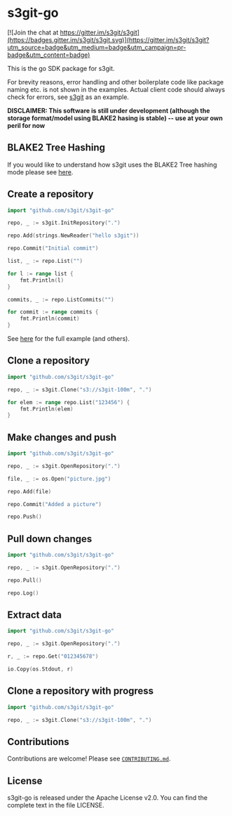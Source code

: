 s3git-go
========

[![Join the chat at https://gitter.im/s3git/s3git](https://badges.gitter.im/s3git/s3git.svg)](https://gitter.im/s3git/s3git?utm_source=badge&utm_medium=badge&utm_campaign=pr-badge&utm_content=badge)

This is the go SDK package for s3git.

For brevity reasons, error handling and other boilerplate code like package naming etc. is not shown in the examples. Actual client code should always check for errors, see [s3git](https://github.com/s3git/s3git) as an example.

**DISCLAIMER: This software is still under development (although the storage format/model using BLAKE2 hasing is stable)  -- use at your own peril for now**

BLAKE2 Tree Hashing
-------------------

If you would like to understand how s3git uses the BLAKE2 Tree hashing mode please see [here](https://github.com/s3git/s3git/blob/master/BLAKE2.md). 

Create a repository
-------------------

```go
import "github.com/s3git/s3git-go"

repo, _ := s3git.InitRepository(".")

repo.Add(strings.NewReader("hello s3git"))

repo.Commit("Initial commit")

list, _ := repo.List("")

for l := range list {
    fmt.Println(l)
}

commits, _ := repo.ListCommits("")

for commit := range commits {
    fmt.Println(commit)
}
```

See [here](https://github.com/s3git/s3git-go/blob/master/examples/create.go) for the full example (and others).

Clone a repository
------------------

```go
import "github.com/s3git/s3git-go"

repo, _ := s3git.Clone("s3://s3git-100m", ".")

for elem := range repo.List("123456") {
    fmt.Println(elem)
}
```

Make changes and push
---------------------

```go
import "github.com/s3git/s3git-go"

repo, _ := s3git.OpenRepository(".")

file, _ := os.Open("picture.jpg")

repo.Add(file)

repo.Commit("Added a picture")

repo.Push()
```

Pull down changes
-----------------

```go
import "github.com/s3git/s3git-go"

repo, _ := s3git.OpenRepository(".")

repo.Pull()

repo.Log()
```

Extract data
------------

```go
import "github.com/s3git/s3git-go"

repo, _ := s3git.OpenRepository(".")

r, _ := repo.Get("012345678")

io.Copy(os.Stdout, r)
```

Clone a repository with progress
--------------------------------

```go
import "github.com/s3git/s3git-go"

repo, _ := s3git.Clone("s3://s3git-100m", ".")

```

Contributions
-------------

Contributions are welcome! Please see [`CONTRIBUTING.md`](CONTRIBUTING.md).

License
-------

s3git-go is released under the Apache License v2.0. You can find the complete text in the file LICENSE.
